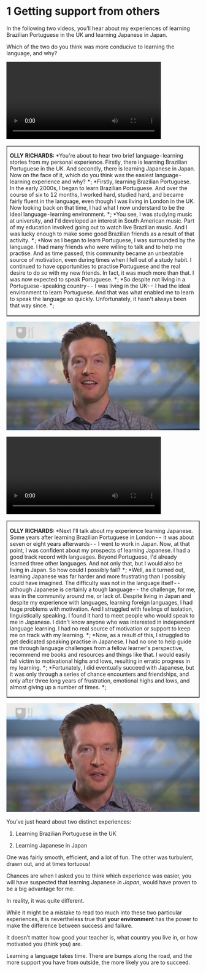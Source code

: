 # 1 Getting support from others


In the following two videos, you’ll hear about my experiences of learning Brazilian Portuguese in the UK and learning Japanese in Japan. 

Which of the two do you think was more conducive to learning the language, and why? 
<!--MEDIACONTENT--><video xmlns:str="http://exslt.org/strings" width="80%" download=""><source src="https://www.open.edu/openlearn/ocw/pluginfile.php/1395607/mod_oucontent/oucontent/71942/boc_lll_1_video_week_8_section_1_1_richards.mp4" type="video/mp4"></source></video><!--TRANSCRIPT--><table xmlns:str="http://exslt.org/strings" border="1"><tr><td>
__OLLY RICHARDS:__ *You're about to hear two brief language-learning stories from my personal experience. Firstly, there is learning Brazilian Portuguese in the UK. And secondly, there is learning Japanese in Japan. Now on the face of it, which do you think was the easiest language-learning experience and why? *;
*Firstly, learning Brazilian Portuguese. In the early 2000s, I began to learn Brazilian Portuguese. And over the course of six to 12 months, I worked hard, studied hard, and became fairly fluent in the language, even though I was living in London in the UK. Now looking back on that time, I had what I now understand to be the ideal language-learning environment. *;
*You see, I was studying music at university, and I'd developed an interest in South American music. Part of my education involved going out to watch live Brazilian music. And I was lucky enough to make some good Brazilian friends as a result of that activity. *;
*Now as I began to learn Portuguese, I was surrounded by the language. I had many friends who were willing to talk and to help me practise. And as time passed, this community became an unbeatable source of motivation, even during times when I fell out of a study habit. I continued to have opportunities to practise Portuguese and the real desire to do so with my new friends. In fact, it was much more than that. I was now expected to speak Portuguese. *;
*So despite not living in a Portuguese-speaking country-- I was living in the UK-- I had the ideal environment to learn Portuguese. And that was what enabled me to learn to speak the language so quickly. Unfortunately, it hasn't always been that way since. *;
</td></tr></table><!--ENDTRANSCRIPT-->

![figure images/boc_lll_1_video_week_8_section_1_1_richards_still.jpg](../images/boc_lll_1_video_week_8_section_1_1_richards_still.jpg)
<!--ENDMEDIACONTENT--><!--MEDIACONTENT--><video xmlns:str="http://exslt.org/strings" width="80%" download=""><source src="https://www.open.edu/openlearn/ocw/pluginfile.php/1395607/mod_oucontent/oucontent/71942/boc_lll_1_video_week_8_section_1_2_richards.mp4" type="video/mp4"></source></video><!--TRANSCRIPT--><table xmlns:str="http://exslt.org/strings" border="1"><tr><td>
__OLLY RICHARDS:__ *Next I'll talk about my experience learning Japanese. Some years after learning Brazilian Portuguese in London-- it was about seven or eight years afterwards-- I went to work in Japan. Now, at that point, I was confident about my prospects of learning Japanese. I had a good track record with languages. Beyond Portuguese, I'd already learned three other languages. And not only that, but I would also be living in Japan. So how could I possibly fail? *;
*Well, as it turned out, learning Japanese was far harder and more frustrating than I possibly could have imagined. The difficulty was not in the language itself-- although Japanese is certainly a tough language-- the challenge, for me, was in the community around me, or lack of. Despite living in Japan and despite my experience with languages, learning foreign languages, I had huge problems with motivation. And I struggled with feelings of isolation, linguistically speaking. I found it hard to meet people who would speak to me in Japanese. I didn't know anyone who was interested in independent language learning. I had no real source of motivation or support to keep me on track with my learning. *;
*Now, as a result of this, I struggled to get dedicated speaking practise in Japanese. I had no one to help guide me through language challenges from a fellow learner's perspective, recommend me books and resources and things like that. I would easily fall victim to motivational highs and lows, resulting in erratic progress in my learning. *;
*Fortunately, I did eventually succeed with Japanese, but it was only through a series of chance encounters and friendships, and only after three long years of frustration, emotional highs and lows, and almost giving up a number of times. *;
</td></tr></table><!--ENDTRANSCRIPT-->

![figure images/boc_lll_1_video_week_8_section_1_2_richards_still.jpg](../images/boc_lll_1_video_week_8_section_1_2_richards_still.jpg)
<!--ENDMEDIACONTENT-->
You’ve just heard about two distinct experiences:

1. Learning Brazilian Portuguese in the UK

2. Learning Japanese in Japan

One was fairly smooth, efficient, and a lot of fun. The other was turbulent, drawn out, and at times tortuous!

Chances are when I asked you to think which experience was easier, you will have suspected that learning Japanese *in Japan*, would have proven to be a big advantage for me.

In reality, it was quite different.

While it might be a mistake to read too much into these two particular experiences, it is nevertheless true that __your environment__ has the power to make the difference between success and failure.

It doesn’t matter how good your teacher is, what country you live in, or how motivated you (think you) are.

Learning a language takes time. There are bumps along the road, and the more support you have from outside, the more likely you are to succeed.

